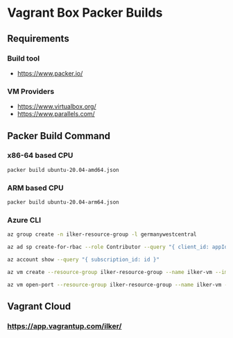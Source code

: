 # Vagrant Box Packer Builds

## Requirements

### Build tool

* https://www.packer.io/
### VM Providers

* https://www.virtualbox.org/
* https://www.parallels.com/ 

## Packer Build Command
### x86-64 based CPU
```bash
packer build ubuntu-20.04-amd64.json
```

### ARM based CPU
```bash
packer build ubuntu-20.04-arm64.json
```
### Azure CLI

```bash
az group create -n ilker-resource-group -l germanywestcentral
```

```bash
az ad sp create-for-rbac --role Contributor --query "{ client_id: appId, client_secret: password, tenant_id: tenant }"
```

```bash
az account show --query "{ subscription_id: id }"
```

```bash
az vm create --resource-group ilker-resource-group --name ilker-vm --image ilker-image --admin-username ilker --generate-ssh-keys
```

```bash
az vm open-port --resource-group ilker-resource-group --name ilker-vm --port 80
```

## Vagrant Cloud

### https://app.vagrantup.com/ilker/
